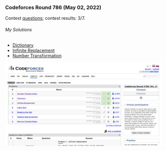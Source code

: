 ### Codeforces Round 786 (May 02, 2022)
Contest [questions](https://codeforces.com/contest/1674 'Link to Contest Questions'); 
contest results: 3/7.

###### My Solutions
* [Dictionary](https://github.com/ez2rok/coding-contests/blob/main/week_016/codeforces_round_786/dictionary.py)
* [Infinite Replacement](https://github.com/ez2rok/coding-contests/blob/main/week_016/codeforces_round_786/infinite_replacement.py)
* [Number Transformation](https://github.com/ez2rok/coding-contests/blob/main/week_016/codeforces_round_786/number_transformation.py)

<img src="codeforces_round_768.png" alt="Screenshot of my contest results." width="800"/>
